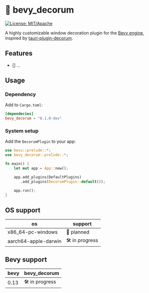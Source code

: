 # 🚧 bevy_decorum

[![License: MIT/Apache](https://img.shields.io/badge/License-MIT%20or%20Apache2-blue.svg)](LICENSE)

A highly customizable window decoration plugin for the [Bevy engine](https://bevyengine.org),
inspired by [tauri-plugin-decorum](https://github.com/clearlysid/tauri-plugin-decorum).

## Features

- [] ...

## Usage

### Dependency

Add to `Cargo.toml`:

```toml
[dependecies]
bevy_decorum = "0.1.0-dev"
```

### System setup

Add the `DecorumPlugin` to your app:

```rust
use bevu::prelude::*;
use bevy_decorum::prelude::*;

fn main() {
    let mut app = App::new();

    app.add_plugins(DefaultPlugins)
       .add_plugins(DecorumPlugin::default());

    app.run();
}
```

## OS support

| os | support |
| --- | --- |
| x86_64-pc-windows | 🚧 planned |
| aarch64-apple-darwin | 🛠️ in progress |

## Bevy support

| bevy | bevy\_decorum |
| --- | --- |
| 0.13 | 🛠️ in progress |
